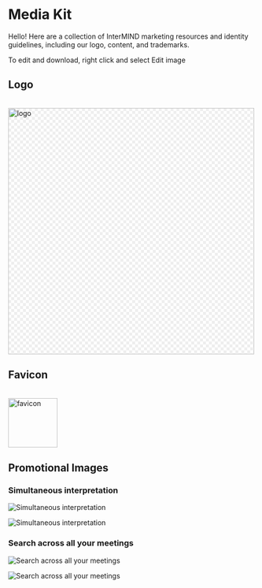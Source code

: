 # Media Kit

Hello! Here are a collection of InterMIND marketing resources and identity guidelines, including our logo, content, and trademarks.

To edit and download, right click and select Edit image

## Logo

<br>
<img src="/logo.png" class="transparency-grid" alt="logo" width="500" >

## Favicon

<br>
<img src="/favicon.svg" alt="favicon" width="100">

## Promotional Images

### Simultaneous interpretation

![Simultaneous interpretation](/media-kit/1.png)

![Simultaneous interpretation](/media-kit/2.png)

### Search across all your meetings

![Search across all your meetings](/2d.png)

![Search across all your meetings](/2l.png)

<style>

.transparency-grid {
    background-color: #ffffff;
    background-image: 
        linear-gradient(45deg, #eeeeee 25%, transparent 25%, transparent 75%, #eeeeee 75%),
        linear-gradient(45deg, #eeeeee 25%, transparent 25%, transparent 75%, #eeeeee 75%);
    background-size: 12px 12px;
    background-position: 0 0, 6px 6px;
}

</style>

